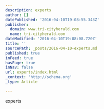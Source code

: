 ```yaml
---
description: experts
author: []
datePublished: '2016-04-10T19:08:55.343Z'
publisher:
  domain: www.tri-cityherald.com
  name: tri-cityherald.com
dateModified: '2016-04-10T19:08:08.720Z'
title: ''
sourcePath: _posts/2016-04-10-experts.md
published: true
inFeed: true
hasPage: true
inNav: false
url: experts/index.html
_context: 'http://schema.org'
_type: Article

---
```

experts